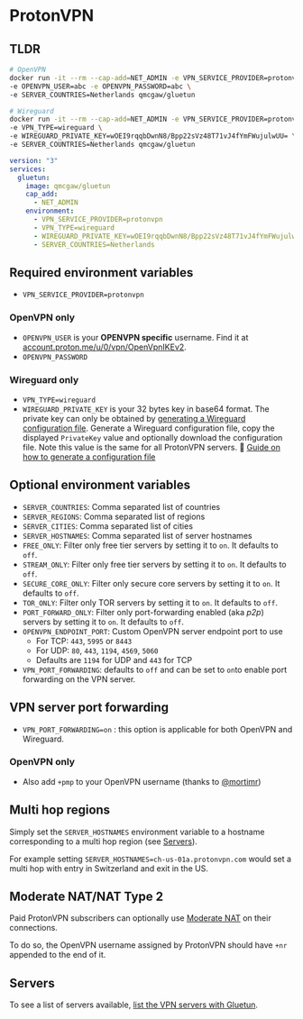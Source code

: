 # ProtonVPN

## TLDR

```sh
# OpenVPN
docker run -it --rm --cap-add=NET_ADMIN -e VPN_SERVICE_PROVIDER=protonvpn \
-e OPENVPN_USER=abc -e OPENVPN_PASSWORD=abc \
-e SERVER_COUNTRIES=Netherlands qmcgaw/gluetun
```

```sh
# Wireguard
docker run -it --rm --cap-add=NET_ADMIN -e VPN_SERVICE_PROVIDER=protonvpn \
-e VPN_TYPE=wireguard \
-e WIREGUARD_PRIVATE_KEY=wOEI9rqqbDwnN8/Bpp22sVz48T71vJ4fYmFWujulwUU= \
-e SERVER_COUNTRIES=Netherlands qmcgaw/gluetun
```

```yml
version: "3"
services:
  gluetun:
    image: qmcgaw/gluetun
    cap_add:
      - NET_ADMIN
    environment:
      - VPN_SERVICE_PROVIDER=protonvpn
      - VPN_TYPE=wireguard
      - WIREGUARD_PRIVATE_KEY=wOEI9rqqbDwnN8/Bpp22sVz48T71vJ4fYmFWujulwUU=
      - SERVER_COUNTRIES=Netherlands
```

## Required environment variables

- `VPN_SERVICE_PROVIDER=protonvpn`

### OpenVPN only

- `OPENVPN_USER` is your **OPENVPN specific** username. Find it at [account.proton.me/u/0/vpn/OpenVpnIKEv2](https://account.proton.me/u/0/vpn/OpenVpnIKEv2).
- `OPENVPN_PASSWORD`

### Wireguard only

- `VPN_TYPE=wireguard`
- `WIREGUARD_PRIVATE_KEY` is your 32 bytes key in base64 format. The private key can only be obtained by [generating a Wireguard configuration file](https://account.protonvpn.com/downloads). Generate a Wireguard configuration file, copy the displayed `PrivateKey` value and optionally download the configuration file. Note this value is the same for all ProtonVPN servers. 💁 [Guide on how to generate a configuration file](https://protonvpn.com/support/wireguard-configurations/)

## Optional environment variables

- `SERVER_COUNTRIES`: Comma separated list of countries
- `SERVER_REGIONS`: Comma separated list of regions
- `SERVER_CITIES`: Comma separated list of cities
- `SERVER_HOSTNAMES`: Comma separated list of server hostnames
- `FREE_ONLY`: Filter only free tier servers by setting it to `on`. It defaults to `off`.
- `STREAM_ONLY`: Filter only free tier servers by setting it to `on`. It defaults to `off`.
- `SECURE_CORE_ONLY`: Filter only secure core servers by setting it to `on`. It defaults to `off`.
- `TOR_ONLY`: Filter only TOR servers by setting it to `on`. It defaults to `off`.
- `PORT_FORWARD_ONLY`: Filter only port-forwarding enabled (aka *p2p*) servers by setting it to `on`. It defaults to `off`.
- `OPENVPN_ENDPOINT_PORT`: Custom OpenVPN server endpoint port to use
  - For TCP: `443`, `5995` or `8443`
  - For UDP: `80`, `443`, `1194`, `4569`, `5060`
  - Defaults are `1194` for UDP and `443` for TCP
- `VPN_PORT_FORWARDING`: defaults to `off` and can be set to `on`to enable port forwarding on the VPN server.

## VPN server port forwarding

- `VPN_PORT_FORWARDING=on` : this option is applicable for both OpenVPN and Wireguard.

### OpenVPN  only
- Also add `+pmp` to your OpenVPN username (thanks to [@mortimr](https://github.com/qdm12/gluetun/issues/1760#issuecomment-1669518288))

## Multi hop regions

Simply set the `SERVER_HOSTNAMES` environment variable to a hostname corresponding to a multi hop region (see [Servers](#servers)).

For example setting `SERVER_HOSTNAMES=ch-us-01a.protonvpn.com` would set a multi hop with entry in Switzerland and exit in the US.

## Moderate NAT/NAT Type 2

Paid ProtonVPN subscribers can optionally use [Moderate NAT](https://protonvpn.com/support/moderate-nat/) on their connections.

To do so, the OpenVPN username assigned by ProtonVPN should have `+nr` appended to the end of it.

## Servers

To see a list of servers available, [list the VPN servers with Gluetun](../servers.md#list-of-vpn-servers).
